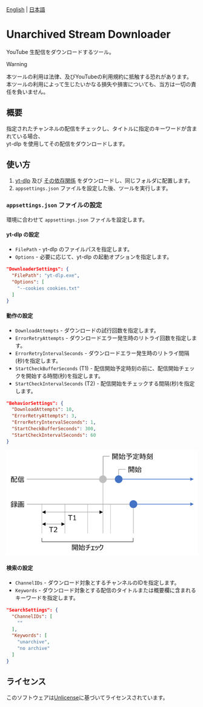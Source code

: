 [English](README.md) | [日本語](README.ja.md)

# Unarchived Stream Downloader

YouTube 生配信をダウンロードするツール。

> [!WARNING]
> 本ツールの利用は法律、及びYouTubeの利用規約に抵触する恐れがあります。  
> 本ツールの利用によって生じたいかなる損失や損害についても、当方は一切の責任を負いません。

## 概要

指定されたチャンネルの配信をチェックし、タイトルに指定のキーワードが含まれている場合、  
yt-dlp を使用してその配信をダウンロードします。

## 使い方

1. [yt-dlp](https://github.com/yt-dlp/yt-dlp) 及び [その依存関係](https://github.com/yt-dlp/FFmpeg-Builds) をダウンロードし、同じフォルダに配置します。
2. `appsettings.json` ファイルを設定した後、ツールを実行します。

### `appsettings.json` ファイルの設定

環境に合わせて `appsettings.json` ファイルを設定します。

#### yt-dlp の設定

- `FilePath` - yt-dlp のファイルパスを指定します。
- `Options` - 必要に応じて、yt-dlp の起動オプションを指定します。

```json
"DownloaderSettings": {
  "FilePath": "yt-dlp.exe",
  "Options": [
    "--cookies cookies.txt"
  ]
}
```

#### 動作の設定

- `DownloadAttempts` - ダウンロードの試行回数を指定します。
- `ErrorRetryAttempts` - ダウンロードエラー発生時のリトライ回数を指定します。
- `ErrorRetryIntervalSeconds` - ダウンロードエラー発生時のリトライ間隔(秒)を指定します。
- `StartCheckBufferSeconds` (T1) - 配信開始予定時刻の前に、配信開始チェックを開始する時間(秒)を指定します。
- `StartCheckIntervalSeconds` (T2) - 配信開始をチェックする間隔(秒)を指定します。

```json
"BehaviorSettings": {
  "DownloadAttempts": 10,
  "ErrorRetryAttempts": 3,
  "ErrorRetryIntervalSeconds": 1,
  "StartCheckBufferSeconds": 300,
  "StartCheckIntervalSeconds": 60
}
```

![TimingChart](img/TimingChart_jpn.png)

#### 検索の設定

- `ChannelIDs` - ダウンロード対象とするチャンネルのIDを指定します。
- `Keywords` - ダウンロード対象とする配信のタイトルまたは概要欄に含まれるキーワードを指定します。

```json
"SearchSettings": {
  "ChannelIDs": [
    ""
  ],
  "Keywords": [
    "unarchive",
    "no archive"
  ]
}
```

## ライセンス

このソフトウェアは[Unlicense](LICENSE)に基づいてライセンスされています。
